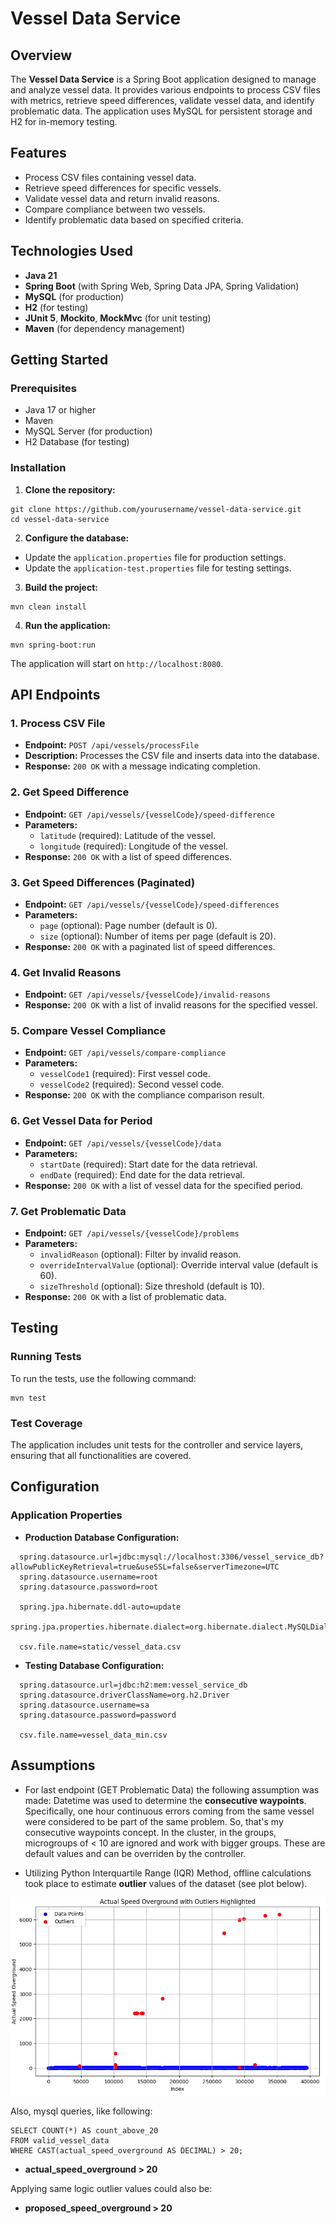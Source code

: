 # Vessel Data Service

## Overview

The **Vessel Data Service** is a Spring Boot application designed to manage and analyze vessel data.
It provides various endpoints to process CSV files with metrics, retrieve speed differences, validate vessel
data, and identify problematic data. The application uses MySQL for persistent storage and H2 for
in-memory testing.

## Features

- Process CSV files containing vessel data.
- Retrieve speed differences for specific vessels.
- Validate vessel data and return invalid reasons.
- Compare compliance between two vessels.
- Identify problematic data based on specified criteria.

## Technologies Used

- **Java 21**
- **Spring Boot** (with Spring Web, Spring Data JPA, Spring Validation)
- **MySQL** (for production)
- **H2** (for testing)
- **JUnit 5**, **Mockito**, **MockMvc** (for unit testing)
- **Maven** (for dependency management)

## Getting Started

### Prerequisites

- Java 17 or higher
- Maven
- MySQL Server (for production)
- H2 Database (for testing)

### Installation

1. **Clone the repository:**

```
git clone https://github.com/yourusername/vessel-data-service.git
cd vessel-data-service
```

2. **Configure the database:**

- Update the `application.properties` file for production settings.
- Update the `application-test.properties` file for testing settings.

3. **Build the project:**

```
mvn clean install
```

4. **Run the application:**

```
mvn spring-boot:run
```
The application will start on `http://localhost:8080`.

## API Endpoints

### 1. Process CSV File

- **Endpoint:** `POST /api/vessels/processFile`
- **Description:** Processes the CSV file and inserts data into the database.
- **Response:** `200 OK` with a message indicating completion.

### 2. Get Speed Difference

- **Endpoint:** `GET /api/vessels/{vesselCode}/speed-difference`
- **Parameters:**
  - `latitude` (required): Latitude of the vessel.
  - `longitude` (required): Longitude of the vessel.
- **Response:** `200 OK` with a list of speed differences.

### 3. Get Speed Differences (Paginated)

- **Endpoint:** `GET /api/vessels/{vesselCode}/speed-differences`
- **Parameters:**
  - `page` (optional): Page number (default is 0).
  - `size` (optional): Number of items per page (default is 20).
- **Response:** `200 OK` with a paginated list of speed differences.

### 4. Get Invalid Reasons

- **Endpoint:** `GET /api/vessels/{vesselCode}/invalid-reasons`
- **Response:** `200 OK` with a list of invalid reasons for the specified vessel.

### 5. Compare Vessel Compliance

- **Endpoint:** `GET /api/vessels/compare-compliance`
- **Parameters:**
  - `vesselCode1` (required): First vessel code.
  - `vesselCode2` (required): Second vessel code.
- **Response:** `200 OK` with the compliance comparison result.

### 6. Get Vessel Data for Period

- **Endpoint:** `GET /api/vessels/{vesselCode}/data`
- **Parameters:**
  - `startDate` (required): Start date for the data retrieval.
  - `endDate` (required): End date for the data retrieval.
- **Response:** `200 OK` with a list of vessel data for the specified period.

### 7. Get Problematic Data

- **Endpoint:** `GET /api/vessels/{vesselCode}/problems`
- **Parameters:**
  - `invalidReason` (optional): Filter by invalid reason.
  - `overrideIntervalValue` (optional): Override interval value (default is 60).
  - `sizeThreshold` (optional): Size threshold (default is 10).
- **Response:** `200 OK` with a list of problematic data.

## Testing

### Running Tests

To run the tests, use the following command:

```
mvn test
```

### Test Coverage

The application includes unit tests for the controller and service layers, ensuring that all
functionalities are covered.

## Configuration

### Application Properties

- **Production Database Configuration:**

```
  spring.datasource.url=jdbc:mysql://localhost:3306/vessel_service_db?allowPublicKeyRetrieval=true&useSSL=false&serverTimezone=UTC
  spring.datasource.username=root
  spring.datasource.password=root
  
  spring.jpa.hibernate.ddl-auto=update
  spring.jpa.properties.hibernate.dialect=org.hibernate.dialect.MySQLDialect

  csv.file.name=static/vessel_data.csv
```

- **Testing Database Configuration:**

```
  spring.datasource.url=jdbc:h2:mem:vessel_service_db
  spring.datasource.driverClassName=org.h2.Driver
  spring.datasource.username=sa
  spring.datasource.password=password
  
  csv.file.name=vessel_data_min.csv
```

## Assumptions

- For last endpoint (GET Problematic Data) the following assumption was made: Datetime was used to determine the **consecutive waypoints**. Specifically, one hour continuous errors coming from the same vessel were considered to be part of the same problem. So, that's my consecutive waypoints concept. In the cluster, in the groups, microgroups of < 10 are ignored and work with bigger groups. These are default values and can be overriden by the controller.


- Utilizing Python Interquartile Range (IQR) Method, offline calculations took place to estimate **outlier** values of the dataset (see plot below).

![img.png](src/main/resources/img.png)

Also, mysql queries, like following:
```
SELECT COUNT(*) AS count_above_20
FROM valid_vessel_data
WHERE CAST(actual_speed_overground AS DECIMAL) > 20;
```
- **actual_speed_overground > 20**

Applying same logic outlier values could also be:

- **proposed_speed_overground > 20**

